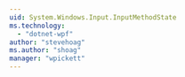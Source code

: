 ```yaml
---
uid: System.Windows.Input.InputMethodState
ms.technology: 
  - "dotnet-wpf"
author: "stevehoag"
ms.author: "shoag"
manager: "wpickett"
---
```

